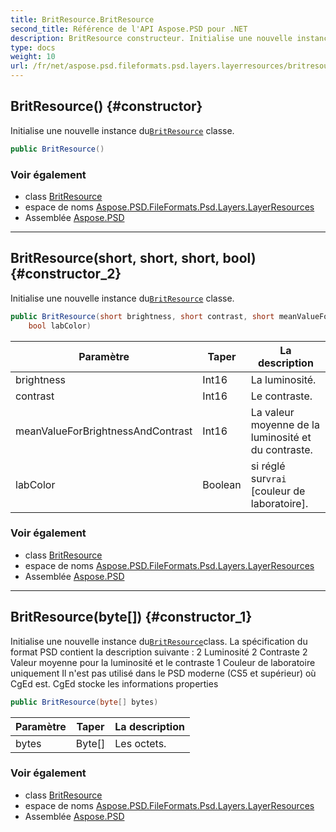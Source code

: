 ```yaml
---
title: BritResource.BritResource
second_title: Référence de l'API Aspose.PSD pour .NET
description: BritResource constructeur. Initialise une nouvelle instance duBritResource classe.
type: docs
weight: 10
url: /fr/net/aspose.psd.fileformats.psd.layers.layerresources/britresource/britresource/
---
```

## BritResource() {#constructor}

Initialise une nouvelle instance du[`BritResource`](../) classe.

```csharp
public BritResource()
```

### Voir également

* class [BritResource](../)
* espace de noms [Aspose.PSD.FileFormats.Psd.Layers.LayerResources](../../britresource/)
* Assemblée [Aspose.PSD](../../../)

---

## BritResource(short, short, short, bool) {#constructor_2}

Initialise une nouvelle instance du[`BritResource`](../) classe.

```csharp
public BritResource(short brightness, short contrast, short meanValueForBrightnessAndContrast, 
    bool labColor)
```

| Paramètre | Taper | La description |
| --- | --- | --- |
| brightness | Int16 | La luminosité. |
| contrast | Int16 | Le contraste. |
| meanValueForBrightnessAndContrast | Int16 | La valeur moyenne de la luminosité et du contraste. |
| labColor | Boolean | si réglé sur`vrai` [couleur de laboratoire]. |

### Voir également

* class [BritResource](../)
* espace de noms [Aspose.PSD.FileFormats.Psd.Layers.LayerResources](../../britresource/)
* Assemblée [Aspose.PSD](../../../)

---

## BritResource(byte[]) {#constructor_1}

Initialise une nouvelle instance du[`BritResource`](../)class. La spécification du format PSD contient la description suivante : 2 Luminosité 2 Contraste 2 Valeur moyenne pour la luminosité et le contraste 1 Couleur de laboratoire uniquement Il n'est pas utilisé dans le PSD moderne (CS5 et supérieur) où CgEd est. CgEd stocke les informations properties

```csharp
public BritResource(byte[] bytes)
```

| Paramètre | Taper | La description |
| --- | --- | --- |
| bytes | Byte[] | Les octets. |

### Voir également

* class [BritResource](../)
* espace de noms [Aspose.PSD.FileFormats.Psd.Layers.LayerResources](../../britresource/)
* Assemblée [Aspose.PSD](../../../)


